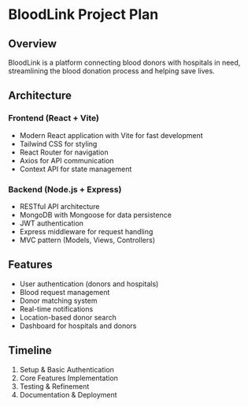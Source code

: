 # BloodLink Project Plan

## Overview
BloodLink is a platform connecting blood donors with hospitals in need, streamlining the blood donation process and helping save lives.

## Architecture

### Frontend (React + Vite)
- Modern React application with Vite for fast development
- Tailwind CSS for styling
- React Router for navigation
- Axios for API communication
- Context API for state management

### Backend (Node.js + Express)
- RESTful API architecture
- MongoDB with Mongoose for data persistence
- JWT authentication
- Express middleware for request handling
- MVC pattern (Models, Views, Controllers)

## Features
- User authentication (donors and hospitals)
- Blood request management
- Donor matching system
- Real-time notifications
- Location-based donor search
- Dashboard for hospitals and donors

## Timeline
1. Setup & Basic Authentication
2. Core Features Implementation
3. Testing & Refinement
4. Documentation & Deployment
